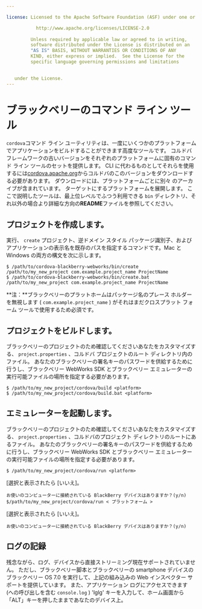 ```yaml
---

license: Licensed to the Apache Software Foundation (ASF) under one or more contributor license agreements. See the NOTICE file distributed with this work for additional information regarding copyright ownership. The ASF licenses this file to you under the Apache License, Version 2.0 (the "License"); you may not use this file except in compliance with the License. You may obtain a copy of the License at

           http://www.apache.org/licenses/LICENSE-2.0
    
         Unless required by applicable law or agreed to in writing,
         software distributed under the License is distributed on an
         "AS IS" BASIS, WITHOUT WARRANTIES OR CONDITIONS OF ANY
         KIND, either express or implied.  See the License for the
         specific language governing permissions and limitations
    

   under the License.
---
```


# ブラックベリーのコマンド ライン ツール

`cordova`コマンド ライン ユーティリティは、一度にいくつかのプラットフォームでアプリケーションをビルドすることができます高度なツールです。 コルドバ フレームワークの古いバージョンをそれぞれのプラットフォームに固有のコマンド ライン ツールのセットを提供します。 CLI に代わるものとしてそれらを使用するには[cordova.apache.org][1]からコルドバのこのバージョンをダウンロードする必要があります。 ダウンロードには、プラットフォームごとに別々 のアーカイブが含まれています。 ターゲットにするプラットフォームを展開します。 ここで説明したツールは、最上位レベルでふつう利用できる `bin` ディレクトリ、それ以外の場合より詳細な方向の**README**ファイルを参照してください。

 [1]: http://cordova.apache.org

## プロジェクトを作成します。

実行、 `create` プロジェクト、逆ドメイン スタイル パッケージ識別子、およびアプリケーションの表示名を既存のパスを指定するコマンドです。Mac と Windows の両方の構文を次に示します。

    $ /path/to/cordova-blackberry-webworks/bin/create /path/to/my_new_project com.example.project_name ProjectName
    $ /path/to/cordova-blackberry-webworks/bin/create.bat /path/to/my_new_project com.example.project_name ProjectName
    

**注：**ブラックベリーのプラットホームはパッケージ名のプレース ホルダーを無視します ( `com.example.project_name` ) がそれはまだクロスプラット フォーム ツールで使用するため必須です。

## プロジェクトをビルドします。

ブラックベリーのプロジェクトのため確認してくださいあなたをカスタマイズする、 `project.properties` 、コルドバ プロジェクトのルート ディレクトリ内のファイル。 あなたのブラックベリーの署名キーのパスワードを供給するために行うし、ブラックベリー WebWorks SDK とブラックベリー エミュレーターの実行可能ファイルの場所を指定する必要があります。

    $ /path/to/my_new_project/cordova/build <platform>
    $ /path/to/my_new_project/cordova/build.bat <platform>
    

## エミュレーターを起動します。

ブラックベリーのプロジェクトのため確認してくださいあなたをカスタマイズする、 `project.properties` 、コルドバのプロジェクト ディレクトリのルートにあるファイル。 あなたのブラックベリーの署名キーのパスワードを供給するために行うし、ブラックベリー WebWorks SDK とブラックベリー エミュレーターの実行可能ファイルの場所を指定する必要があります。

    $ /path/to/my_new_project/cordova/run <platform>
    

[選択と表示されたら [いいえ]。

    お使いのコンピューターに接続されている BlackBerry デバイスはありますか？(y/n) $/path/to/my_new_project/cordova/run < プラットフォーム >
    

[選択と表示されたら [いいえ]。

    お使いのコンピューターに接続されている BlackBerry デバイスはありますか？(y/n)
    

## ログの記録

残念ながら、ログ、デバイスから直接ストリーミング現在サポートされていません。 ただし、ブラックベリー脚本とブラックベリーの smartphone デバイスのブラックベリー OS 7.0 を実行して、上記の組み込みの Web インスペクター サポートを提供しています。 また、アプリケーション ログにアクセスできます (への呼び出しを含む `console.log` ) 'lglg' キーを入力して、ホーム画面から「ALT」キーを押したままであなたのデバイス上。